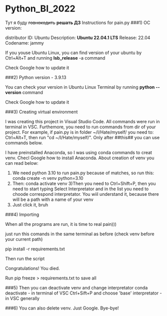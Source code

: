 # Python_BI_2022
Тут я буду ~~говнокодить~~ **решать ДЗ**
Instructions for pain.py
###1) OC version:

distributor ID:	Ubuntu
Description:	**Ubuntu 22.04.1 LTS**
Release:	22.04
Codename:	jammy

If you youse Ubuntu Linux, you can find version of your ubuntu by Ctrl+Alt+T and running __lsb_release__ -a command

Check Google how to update it

###2) Python version - 3.9.13

You can check your version in Ubuntu Linux Terminal by running __python --version__ command

Check Google how to update it

###3) Creating virtual environment

I was creating this project in Visual Studio Code. All commands were run in terminal in VSC. Furthemore, you need to run commands from dir of your project.
For example, if pain.py is in folder ~/I/Hate/myself/ you need to: Ctrl+Alt+T, then run "cd ~/I/Hate/myself/". Only after ##this## you can use commands below.

I have preinstalled Anaconda, so I was using conda commands to creat venv. Checl Google how to install Anaconda. About creation of venv you can read below:

1) We need python 3.10 to run pain.py because of matches, so run this: conda create -n venv python=3.10
2) Then: conda activate venv
3)Then you need to Ctrl+Shift+P, then you need to start typing Select Interpretator and in the list you need to choode correspond interpretator. You wiil understand it, because there will be a path with a name of your venv
4) Just click it, bruh

###4) Importing

When all the programs are run, it is time to real pain)))

just run this comands in the same terminal as before (check venv before your current path)

pip install -r requirements.txt

Then run the script

Congratulations! You died.

Run pip freeze > requirements.txt to save all 

###5) Then you can deactivate venv and change interpretator
conda deactivate - in terminal of VSC
Ctrl+Sift+P and choose 'base' interpretator - in VSC generally

###6) You can also delete venv. Just Google.
Bye-bye!

